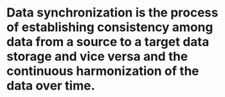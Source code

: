 # Data synchronization is the process of establishing consistency among data from a source to a target data storage and vice versa and the continuous harmonization of the data over time.
